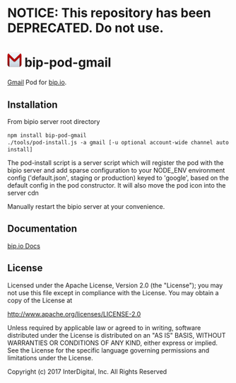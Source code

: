 # **NOTICE:** This repository has been **DEPRECATED**. Do not use.
![Gmail](gmail.png) bip-pod-gmail
=======

[Gmail](https://gmail.google.com) Pod for [bip.io](https://bip.io).

## Installation

From bipio server root directory

    npm install bip-pod-gmail
    ./tools/pod-install.js -a gmail [-u optional account-wide channel auto install]

The pod-install script is a server script which will register the pod with the bipio server and add sparse
configuration to your NODE_ENV environment config ('default.json', staging or production)
keyed to 'google', based on the default config in the pod constructor.  It will also move the
pod icon into the server cdn

Manually restart the bipio server at your convenience.

## Documentation

[bip.io Docs](https://bip.io/docs/pods/gmail)

## License

Licensed under the Apache License, Version 2.0 (the "License"); you may not use this file except in compliance with the License. You may obtain a copy of the License at

http://www.apache.org/licenses/LICENSE-2.0

Unless required by applicable law or agreed to in writing, software distributed under the License is distributed on an "AS IS" BASIS, WITHOUT WARRANTIES OR CONDITIONS OF ANY KIND, either express or implied. See the License for the specific language governing permissions and limitations under the License.

Copyright (c) 2017 InterDigital, Inc. All Rights Reserved
